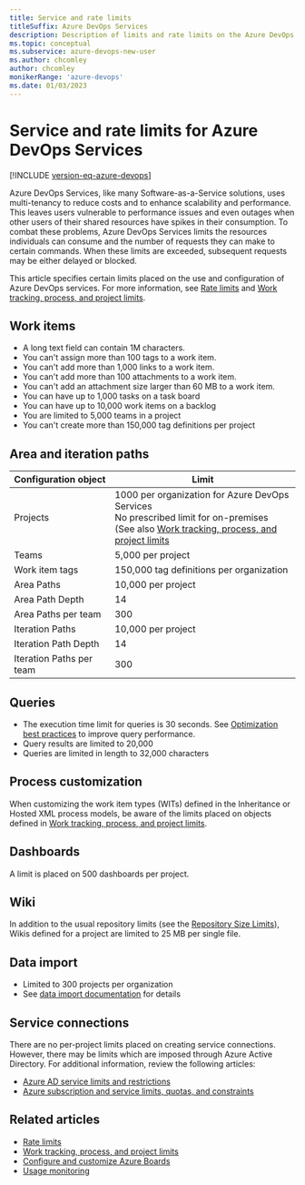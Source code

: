 ```yaml
---
title: Service and rate limits
titleSuffix: Azure DevOps Services
description: Description of limits and rate limits on the Azure DevOps Service
ms.topic: conceptual
ms.subservice: azure-devops-new-user
ms.author: chcomley
author: chcomley
monikerRange: 'azure-devops'
ms.date: 01/03/2023
---
```


# Service and rate limits for Azure DevOps Services

[!INCLUDE [version-eq-azure-devops](../includes/version-eq-azure-devops.md)]

Azure DevOps Services, like many Software-as-a-Service solutions, uses multi-tenancy to reduce costs and to enhance scalability and performance. This leaves users vulnerable to performance issues and even outages when other users of their shared resources have spikes in their consumption. To combat these problems, Azure DevOps Services limits the resources individuals can consume and the number of requests they can make to certain commands. When these limits are exceeded, subsequent requests may be either delayed or blocked. 

This article specifies certain limits placed on the use and configuration of Azure DevOps services. For more information, see 
[Rate limits](../integrate/concepts/rate-limits.md) and [Work tracking, process, and project limits](../organizations/settings/work/object-limits.md). 
 

## Work items

- A long text field can contain 1M characters.
- You can't assign more than 100 tags to a work item.
- You can't add more than 1,000 links to a work item.
- You can't add more than 100 attachments to a work item.
- You can't add an attachment size larger than 60 MB to a work item.
- You can have up to 1,000 tasks on a task board
- You can have up to 10,000 work items on a backlog
- You are limited to 5,000 teams in a project
- You can't create more than 150,000 tag definitions per project


## Area and iteration paths

| Configuration object |  Limit | 
|--------|-------|
| Projects | 1000 per organization for Azure DevOps Services</br>No prescribed limit for on-premises</br>(See also [Work tracking, process, and project limits](../organizations/settings/work/object-limits.md#projects) | 
| Teams | 5,000 per project | 
| Work item tags | 150,000 tag definitions per organization | 
| Area Paths | 10,000 per project | 
| Area Path Depth | 14 | 
| Area Paths per team | 300 | 
| Iteration Paths | 10,000 per project | 
| Iteration Path Depth | 14 | 
| Iteration Paths per team | 300 | 


## Queries

- The execution time limit for queries is 30 seconds. See [Optimization best practices](../integrate/concepts/integration-bestpractices.md#optimize-queries) to improve query performance.
- Query results are limited to 20,000
- Queries are limited in length to 32,000 characters

## Process customization

When customizing the work item types (WITs) defined in the Inheritance or Hosted XML process models, be aware of the limits placed on objects defined in [Work tracking, process, and project limits](../organizations/settings/work/object-limits.md).
 
## Dashboards

A limit is placed on 500 dashboards per project. 

## Wiki

In addition to the usual repository limits (see the [Repository Size Limits](../repos/git/limits.md#repository-size)), Wikis defined for a project are limited to 25 MB per single file. 

## Data import
- Limited to 300 projects per organization
- See [data import documentation](../migrate/migration-overview.md) for details

## Service connections

There are no per-project limits placed on creating service connections. However, there may be limits which are imposed through Azure Active Directory. For additional information, review the following articles:

- [Azure AD service limits and restrictions](/azure/active-directory/enterprise-users/directory-service-limits-restrictions)
- [Azure subscription and service limits, quotas, and constraints](/azure/azure-resource-manager/management/azure-subscription-service-limits)


## Related articles 

- [Rate limits](../integrate/concepts/rate-limits.md)
- [Work tracking, process, and project limits](../organizations/settings/work/object-limits.md)
- [Configure and customize Azure Boards](../boards/configure-customize.md)
- [Usage monitoring](../organizations/accounts/usage-monitoring.md)
